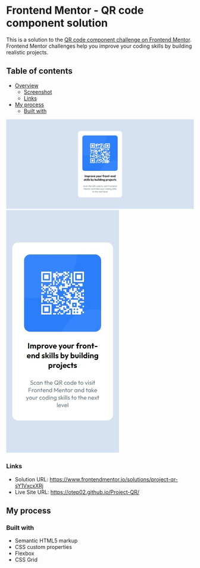 # Frontend Mentor - QR code component solution

This is a solution to the [QR code component challenge on Frontend Mentor](https://www.frontendmentor.io/challenges/qr-code-component-iux_sIO_H). Frontend Mentor challenges help you improve your coding skills by building realistic projects. 

## Table of contents

- [Overview](#overview)
  - [Screenshot](#screenshot)
  - [Links](#links)
- [My process](#my-process)
  - [Built with](#built-with)


![](/Screenshot_1.jpeg)
![](/Screenshot_2.jpeg)


### Links

- Solution URL: https://www.frontendmentor.io/solutions/project-qr-sY1VxcxXRj
- Live Site URL: https://otep02.github.io/Project-QR/

## My process

### Built with

- Semantic HTML5 markup
- CSS custom properties
- Flexbox
- CSS Grid
